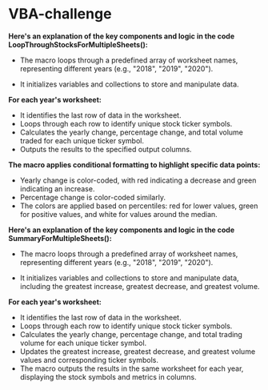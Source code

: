 # VBA-challenge
**Here's an explanation of the key components and logic in the code LoopThroughStocksForMultipleSheets():**

- The macro loops through a predefined array of worksheet names, representing different years (e.g., "2018", "2019", "2020").

- It initializes variables and collections to store and manipulate data.

**For each year's worksheet:**

- It identifies the last row of data in the worksheet.
- Loops through each row to identify unique stock ticker symbols.
- Calculates the yearly change, percentage change, and total volume traded for each unique ticker symbol.
- Outputs the results to the specified output columns.

**The macro applies conditional formatting to highlight specific data points:**
- Yearly change is color-coded, with red indicating a decrease and green indicating an increase.
- Percentage change is color-coded similarly.
- The colors are applied based on percentiles: red for lower values, green for positive values, and white for values around the median.

**Here's an explanation of the key components and logic in the code SummaryForMultipleSheets():**

- The macro loops through a predefined array of worksheet names, representing different years (e.g., "2018", "2019", "2020").

- It initializes variables and collections to store and manipulate data, including the greatest increase, greatest decrease, and greatest volume.

**For each year's worksheet:**

- It identifies the last row of data in the worksheet.
- Loops through each row to identify unique stock ticker symbols.
- Calculates the yearly change, percentage change, and total trading volume for each unique ticker symbol.
- Updates the greatest increase, greatest decrease, and greatest volume values and corresponding ticker symbols.
- The macro outputs the results in the same worksheet for each year, displaying the stock symbols and metrics in columns.
